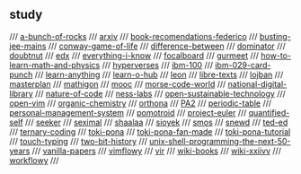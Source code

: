 ## study

/// [a-bunch-of-rocks](https://imgs.xkcd.com/comics/a_bunch_of_rocks.png)
/// [arxiv](https://arxiv.org/)
/// [book-recomendations-federico](https://federicoterzi.com/books/)
/// [busting-jee-mains](https://bustingjeemain.com/)
/// [conway-game-of-life](https://www.conwaylife.com/)
/// [difference-between](http://www.differencebetween.net/)
/// [dominator](https://www.baucomrobotics.com/domino-robot)
/// [doubtnut](https://doubtnut.com/)
/// [edx](https://www.edx.org/)
/// [everything-i-know](https://wiki.nikitavoloboev.xyz/)
/// [focalboard](https://www.focalboard.com/)
/// [gurmeet](https://gurmeet.net/)
/// [how-to-learn-math-and-physics](https://math.ucr.edu/home/baez/books.html)
/// [hyperverses](https://hypervers.es/)
/// [ibm-100](https://www.ibm.com/ibm/history/ibm100/us/en/)
/// [ibm-029-card-punch](https://twobithistory.org/2018/06/23/ibm-029-card-punch.html)
/// [learn-anything](https://learn-anything.xyz/)
/// [learn-o-hub](https://examfear.com/)
/// [leon](https://getleon.ai/)
/// [libre-texts](https://libretexts.org/)
/// [lojban](https://mw.lojban.org/index.php?title=Lojban&setlang=en-US)
/// [masterplan](https://github.com/SolarLune/masterplan)
/// [mathigon](https://mathigon.org/)
/// [mooc](https://www.mooc.org/)
/// [morse-code-world](https://morsecode.world/)
/// [national-digital-library](https://ndl.iitkgp.ac.in/)
/// [nature-of-code](https://natureofcode.com/)
/// [ness-labs](https://nesslabs.com/)
/// [open-sustainable-technology](https://github.com/protontypes/open-sustainable-technology)
/// [open-vim](https://www.openvim.com/)
/// [organic-chemistry](http://www.3rd1000.com/chem301/chem30.htm)
/// [orthona](http://www.orthona.net/)
/// [PA2](https://classroom.google.com/u/0/c/MTIyMDMwMjYyMTg5)
/// [periodic-table](https://www.webelements.com/)
/// [personal-management-system](https://github.com/Volmarg/personal-management-system)
/// [pomotroid](https://splode.github.io/pomotroid/)
/// [project-euler](https://projecteuler.net)
/// [quantified-self](https://quantifiedself.com/)
/// [seeker](https://www.seeker.com/)
/// [seximal](https://www.seximal.net/)
/// [shaalaa](https://www.shaalaa.com/)
/// [sioyek](https://github.com/ahrm/sioyek/)
/// [smos](https://github.com/NorfairKing/smos)
/// [snewd](https://snewd.com/)
/// [ted-ed](https://ed.ted.com/)
/// [ternary-coding](https://arxiv.org/pdf/1807.06419.pdf)
/// [toki-pona](https://tokipona.org/)
/// [toki-pona-fan-made](http://tokipona.net/tp/default.aspx)
/// [toki-pona-tutorial](https://devurandom.xyz/tokipona/)
/// [touch-typing](https://www.typingstudy.com/)
/// [two-bit-history](https://twobithistory.org/)
/// [unix-shell-programming-the-next-50-years](https://www.micahlerner.com/2021/07/14/unix-shell-programming-the-next-50-years.html)
/// [vanilla-papers](https://vanillapapers.net/)
/// [vimflowy](https://www.wuthejeff.com/vimflowy/#)
/// [vir](https://github.com/TommyX12/VIR)
/// [wiki-books](https://en.wikibooks.org/wiki/Main_Page)
/// [wiki-xxiivv](https://wiki.xxiivv.com/)
/// [workflowy](https://workflowy.com/home-all-ideas/)
///

